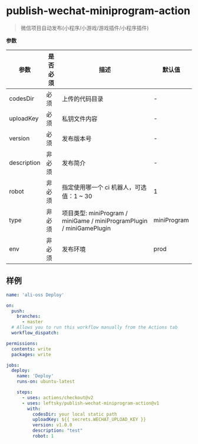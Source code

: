 # publish-wechat-miniprogram-action

> 微信项目自动发布(小程序/小游戏/游戏插件/小程序插件)

**参数**

| 参数          | 是否必须 | 描述                                                                | 默认值         |
|-------------|------|-------------------------------------------------------------------|-------------|
| codesDir    | 必须   | 上传的代码目录                                                           | -           |
| uploadKey   | 必须   | 私钥文件内容                                                            | -           |
| version     | 必须   | 发布版本号                                                             | -           |
| description | 非必须  | 发布简介                                                              | -           |
| robot       | 非必须  | 指定使用哪一个 ci 机器人，可选值：1 ~ 30                                         | 1           |
| type        | 非必须  | 项目类型: miniProgram / miniGame / miniProgramPlugin / miniGamePlugin | miniProgram |
| env         | 非必须  | 发布环境                                                              | prod        |

## 样例

```yml
name: 'ali-oss Deploy'

on:
  push:
    branches:
      - master
  # Allows you to run this workflow manually from the Actions tab
  workflow_dispatch:

permissions:
  contents: write
  packages: write

jobs:
  deploy:
    name: 'Deploy'
    runs-on: ubuntu-latest

    steps:
      - uses: actions/checkout@v2
      - uses: leftsky/publish-wechat-miniprogram-action@v1
        with:
          codesDir: your local static path
          uploadKey: ${{ secrets.WECHAT_UPLOAD_KEY }}
          version: v1.0.0
          description: "test"
          robot: 1
```

